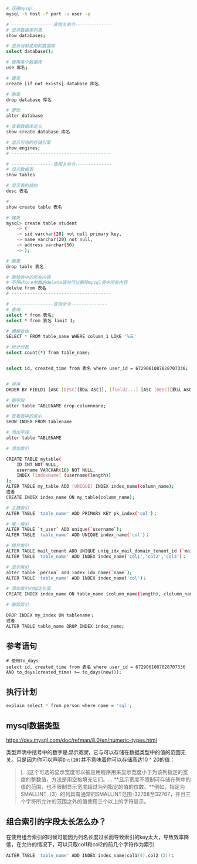 ```bash 
# 连接mysql
mysql -h host -P port -u user -p

# ----------------库相关命令--------------
# 显示数据库列表
show databases;

# 显示当前使用的数据库
select database();

# 使用某个数据库
use 库名;

# 建库
create [if not exists] database 库名

# 删库
drop database 库名

# 更改
alter database

# 查看数据库定义
show create database 库名

# 显示可用的存储引擎
show engines;
# --------------------------------------

# ----------------表相关命令--------------
# 显示数据表
show tables

# 显示表的结构
desc 表名

#
show create table 表名

# 建表
mysql> create table student
    -> (
    -> sid varchar(20) not null primary key,
    -> name varchar(20) not null,
    -> address varchar(50)
    -> );

# 删表
drop table 表名

# 删除表中的所有内容
# 不带where参数的delete语句可以删除mysql表中所有内容
delete from 表名
# --------------------------------------

# ----------------查询命令--------------
# 查询
select * from 表名;
select * from 表名 limit 1;

# 模糊查询
SELECT * FROM table_name WHERE column_1 LIKE '%三'

# 统计行数
select count(*) from table_name;


select id, created_time from 表名 where user_id = 6729061087028707336;


# 排序
ORDER BY FIELD1 [ASC [DESC][默认 ASC]], [field2...] [ASC [DESC][默认 ASC]]

# 删字段
alter table TABLENAME drop columnnane;

# 查看表中的索引
SHOW INDEX FROM tablename

# 添加字段
alter table TABLENAME 

# 添加索引

CREATE TABLE mytable(  
    ID INT NOT NULL,   
    username VARCHAR(16) NOT NULL,  
    INDEX [indexName] (username(length))  
);
ALTER TABLE my_table ADD [UNIQUE] INDEX index_name(column_name);
或者
CREATE INDEX index_name ON my_table(column_name);

# 主键索引
ALTER TABLE 'table_name' ADD PRIMARY KEY pk_index('col')；

# 唯一索引
ALTER TABLE `t_user` ADD unique(`username`);
ALTER TABLE 'table_name' ADD UNIQUE index_name('col')；

# 组合索引
ALTER TABLE mail_tenant ADD UNIQUE uniq_idx_mail_domain_tenant_id (`mail_domain`(100), `tenant_id`(20)) using BTREE;
ALTER TABLE 'table_name' ADD INDEX index_name('col1','col2','col3')；

# 显示索引
alter table `person` add index idx_name(`name`);
ALTER TABLE 'table_name' ADD INDEX index_name('col')；

# 添加索引时指定长度
CREATE INDEX index_name ON table_name (column_name(length), clolumn_name(length)…)；

# 删除索引

DROP INDEX my_index ON tablename；
或者
ALTER TABLE table_name DROP INDEX index_name;
```



## 参考语句

```mysql
# 使用to_days
select id, created_time from 表名 where user_id = 6729061087028707336 AND to_days(created_time) >= to_days(now());
```







## 执行计划

```bash
explain select * from person where name = 'sql';
```



## mysql数据类型

https://dev.mysql.com/doc/refman/8.0/en/numeric-types.html

类型声明中括号中的数字是*显示宽度*，它与可以存储在数据类型中的值的范围无关。只是因为你可以声明`Int(20)`并不意味着你可以存储高达10 ^ 20的值：

> [...]这个可选的显示宽度可以被应用程序用来显示宽度小于为该列指定的宽度的整数值，方法是用空格填充它们。... **显示宽度不限制可存储在列中的值的范围，也不限制显示宽度超过为列指定的值的位数。**例如，指定为SMALLINT（3）的列具有通常的SMALLINT范围-32768至32767，并且三个字符所允许的范围之外的值使用三个以上的字符显示。





## 组合索引的字段太长怎么办？

在使用组合索引的时候可能因为列名长度过长而导致索引的key太大，导致效率降低，在允许的情况下，可以只取col1和col2的前几个字符作为索引

```go
ALTER TABLE 'table_name' ADD INDEX index_name(col1(4),col2（3))；
```

